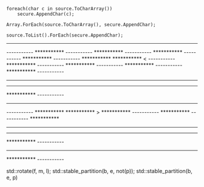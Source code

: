 
    foreach(char c in source.ToCharArray()) 
        secure.AppendChar(c);

    Array.ForEach(source.ToCharArray(), secure.AppendChar);

    source.ToList().ForEach(secure.AppendChar);


-----------   -----------
-----------   ***********
-----------   ***********
-----------   ***********
-----------   ***********
-----------   ***********
*********** < -----------
***********   -----------
***********   -----------
***********   -----------
***********   -----------
-----------   -----------



-----------   -----------
***********   -----------
-----------   -----------
-----------   ***********
*********** > ***********
-----------   ***********
-----------   ***********
***********   ***********
-----------   -----------
***********   -----------
-----------   -----------
***********   -----------


std::rotate(f, m, l);
std::stable_partition(b, e, not(p));
std::stable_partition(b, e, p)
